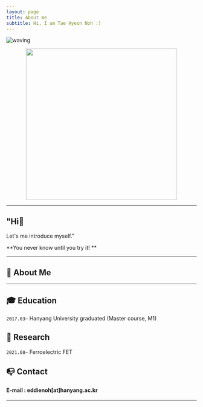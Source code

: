 ```yaml
---
layout: page
title: About me
subtitle: Hi, I am Tae Hyeon Noh :)
---
```


![waving](https://capsule-render.vercel.app/api?type=waving&height=200&text=Noh%20taehyeon&fontAlign=50&fontAlignY=40&color=gradient)

<p align="center"><img src="https://user-images.githubusercontent.com/96555414/148708562-a2140cf8-9e02-4c7c-af4c-2ca53ce25297.jpg" width="400"></p>

---


## "Hi👋 
Let's me introduce myself."

**You never know until you try it! **

---

## **👩 About Me**
  
---

## **🎓 Education**

`2017.03~` Hanyang University graduated (Master course, M1)


## **📝 Research** 

`2021.08~` Ferroelectric FET


## **📭 Contact** 
#### E-mail : eddienoh[at]hanyang.ac.kr
---

